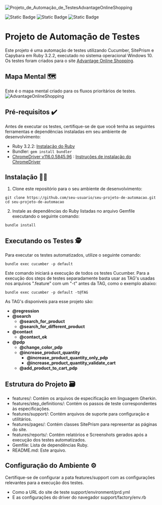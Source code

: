 ![Projeto_de_Automação_de_TestesAdvantageOnlineShopping](https://github.com/pedroomartinelli/PB_Sprint5/assets/141445664/1d2dbb6b-137a-4a7f-9813-ab9e1491a35f)

![Static Badge](https://img.shields.io/badge/pedr1o-%20100%25-green?logo=cucumber&label=Coverage%20Tests&labelColor=black&color=Green)
![Static Badge](https://img.shields.io/badge/Status-Development-yellow?label=Status&labelColor=black&color=yellow)
![Static Badge](https://img.shields.io/badge/Programming%20Language-Ruby3.2.2-red?logo=ruby&label=Programming%20Language&labelColor=black&color=red) 

# Projeto de Automação de Testes

Este projeto é uma automação de testes utilizando Cucumber, SitePrism e Capybara em Ruby 3.2.2, executado no sistema operacional Windows 10. Os testes foram criados para o site [Advantage Online Shopping](http://www.advantageonlineshopping.com/#/).

## Mapa Mental 🗺️
Este é o mapa mental criado para os fluxos prioritários de testes.
![AdvantageOnlineShopping](https://github.com/pedroomartinelli/PB_Sprint5/assets/141445664/5e707507-206e-4c40-aba7-faa5824f1934)

## Pré-requisitos ✔️

Antes de executar os testes, certifique-se de que você tenha as seguintes ferramentas e dependências instaladas em seu ambiente de desenvolvimento:

- Ruby 3.2.2: [Instalação do Ruby](https://www.ruby-lang.org/pt/documentation/installation/)
- Bundler: `gem install bundler`
- [ChromeDriver v116.0.5845.96](https://googlechromelabs.github.io/chrome-for-testing/#stable) : [Instruções de instalação do ChromeDriver](https://sites.google.com/chromium.org/driver/)

## Instalação 👨‍🔧

1. Clone este repositório para o seu ambiente de desenvolvimento:

~~~
git clone https://github.com/seu-usuario/seu-projeto-de-automacao.git
cd seu-projeto-de-automacao
~~~


2. Instale as dependências do Ruby listadas no arquivo Gemfile executando o seguinte comando:

~~~
bundle install
~~~

## Executando os Testes 🕵️
Para executar os testes automatizados, utilize o seguinte comando:

~~~
bundle exec cucumber -p default
~~~

Este comando iniciará a execução de todos os testes Cucumber. Para a execução dos steps de testes separadamente basta usar as TAG's usadas nos arquivos ".feature" com um "-t" antes da TAG, como o exemplo abaixo:

~~~
bundle exec cucumber -p default -t@TAG
~~~

As TAG's disponiveis para esse projeto são:
* **@regression**
* **@search**
  * **@search_for_product**
  * **@search_for_different_product**
* **@contact**
  * **@contact_ok**
* **@pdp**
  * **@change_color_pdp**
  * **@increase_product_quantity**
    * **@increase_product_quantity_only_pdp**
    * **@increase_product_quantity_validate_cart**
  * **@add_product_to_cart_pdp**

## Estrutura do Projeto 🗃️ 
* features/: Contém os arquivos de especificação em linguagem Gherkin.
* features/step_definitions/: Contém os passos de teste correspondentes às especificações.
* features/support/: Contém arquivos de suporte para configuração e utilitários.
* features/pages/: Contém classes SitePrism para representar as páginas do site.
* features/reports/: Contém relatórios e Screenshots gerados após a execução dos testes automatizados.
* Gemfile: Lista de dependências Ruby.
* README.md: Este arquivo.

## Configuração do Ambiente ⚙️
Certifique-se de configurar a pata features/support com as configurações relevantes para a execução dos testes.
* Como a URL do site de teste support/environment/prd.yml
* E as configurações do driver do navegador support/factory/env.rb 